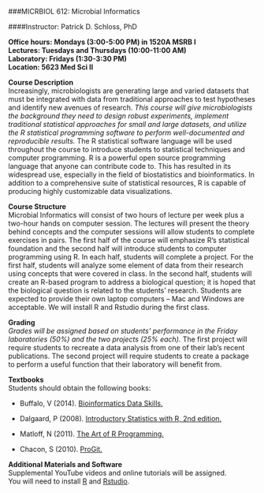 ###MICRBIOL 612:  Microbial Informatics

####Instructor:  Patrick D. Schloss, PhD

**Office hours:  Mondays (3:00-5:00 PM) in 1520A MSRB I**  
**Lectures:  Tuesdays and Thursdays (10:00-11:00 AM)**  
**Laboratory:  Fridays (1:30-3:30 PM)**  
**Location: 5623 Med Sci II**



**Course Description**  
Increasingly, microbiologists are generating large and varied datasets that must be integrated with data from traditional approaches to test hypotheses and identify new avenues of research.  _This course will give microbiologists the background they need to design robust experiments, implement traditional statistical approaches for small and large datasets, and utilize the R statistical programming software to perform well-documented and reproducible results._  The R statistical software language will be used throughout the course to introduce students to statistical techniques and computer programming.  R is a powerful open source programming language that anyone can contribute code to.  This has resulted in its widespread use, especially in the field of biostatistics and bioinformatics.  In addition to a comprehensive suite of statistical resources, R is capable of producing highly customizable data visualizations.

**Course Structure**  
Microbial Informatics will consist of two hours of lecture per week plus a two-hour hands on computer session.  The lectures will present the theory behind concepts and the computer sessions will allow students to complete exercises in pairs.  The first half of the course will emphasize R’s statistical foundation and the second half will introduce students to computer programming using R.  In each half, students will complete a project.  For the first half, students will analyze some element of data from their research using concepts that were covered in class.  In the second half, students will create an R-based program to address a biological question; it is hoped that the biological question is related to the students’ research.  Students are expected to provide their own laptop computers – Mac and Windows are acceptable.  We will install R and Rstudio during the first class.

**Grading**  
_Grades will be assigned based on students’ performance in the Friday laboratories (50%) and the two projects (25% each)._ The first project will require students to recreate a data analysis from one of their lab’s recent publications. The second project will require students to create a package to perform a useful function that their laboratory will benefit from.

__Textbooks__  
Students should obtain the following books:

+ Buffalo, V (2014). [Bioinformatics Data Skills.](http://www.amazon.com/Bioinformatics-Data-Skills-Reproducible-Research/dp/1449367372)

+ Dalgaard, P (2008).  [Introductory Statistics with R, 2nd edition.](http://www.amazon.com/Introductory-Statistics-Computing-Dalgaard-Paperback/dp/B00BR5K43K/ref=sr_1_3?s=books&ie=UTF8&qid=1410451489&sr=1-3&keywords=introductory+statistics+with+r+2nd+edition)

+ Matloff, N  (2011).  [The Art of R Programming.](http://www.amazon.com/Art-Programming-Statistical-Software-Design/dp/1593273843/ref=sr_1_1?s=books&ie=UTF8&qid=1410451610&sr=1-1&keywords=the+art+of+r+programming)

+ Chacon, S (2010). [ProGit.](http://www.amazon.com/Pro-Git-Scott-Chacon/dp/1430218339/ref=sr_1_1?s=books&ie=UTF8&qid=1410451700&sr=1-1&keywords=progit)

__Additional Materials and Software__  
Supplemental YouTube videos and online tutorials will be assigned.  
You will need to install [R](http://www.r-project.org/) and [Rstudio](http://www.rstudio.com/products/rstudio/download/).
